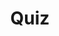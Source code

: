 ---
toc: true
comments: false
layout: post
title: Quiz
description: Quiz project (hopefully)
type: tangibles
courses: { compsci: {week: 0} }
---